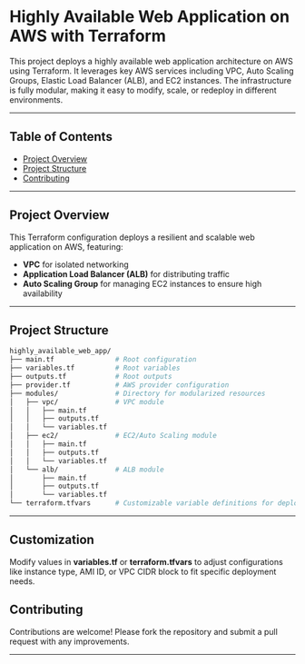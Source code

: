 # Highly Available Web Application on AWS with Terraform

This project deploys a highly available web application architecture on AWS using Terraform. It leverages key AWS services including VPC, Auto Scaling Groups, Elastic Load Balancer (ALB), and EC2 instances. The infrastructure is fully modular, making it easy to modify, scale, or redeploy in different environments.

---

## Table of Contents
- [Project Overview](#project-overview)
- [Project Structure](#project-structure)
- [Contributing](#contributing)


---

## Project Overview
This Terraform configuration deploys a resilient and scalable web application on AWS, featuring:
- **VPC** for isolated networking
- **Application Load Balancer (ALB)** for distributing traffic
- **Auto Scaling Group** for managing EC2 instances to ensure high availability

---


## Project Structure

```bash
highly_available_web_app/
├── main.tf               # Root configuration
├── variables.tf          # Root variables
├── outputs.tf            # Root outputs
├── provider.tf           # AWS provider configuration
├── modules/              # Directory for modularized resources
│   ├── vpc/              # VPC module
│   │   ├── main.tf
│   │   ├── outputs.tf
│   │   └── variables.tf
│   ├── ec2/              # EC2/Auto Scaling module
│   │   ├── main.tf
│   │   ├── outputs.tf
│   │   └── variables.tf
│   └── alb/              # ALB module
│       ├── main.tf
│       ├── outputs.tf
│       └── variables.tf
└── terraform.tfvars      # Customizable variable definitions for deployment

```

---

## Customization

Modify values in **variables.tf** or **terraform.tfvars** to adjust configurations like instance type, AMI ID, or VPC CIDR block to fit specific deployment needs.

## Contributing

Contributions are welcome! Please fork the repository and submit a pull request with any improvements.

---
















